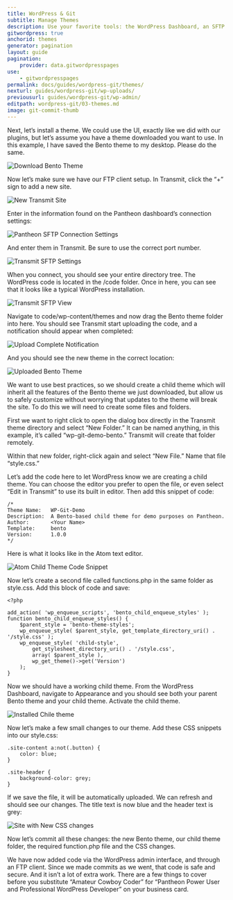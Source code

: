 ```yaml
---
title: WordPress & Git
subtitle: Manage Themes
description: Use your favorite tools: the WordPress Dashboard, an SFTP client, and your text editor of choice to work quickly, safely and easily on the cloud.
gitwordpress: true
anchorid: themes
generator: pagination
layout: guide
pagination:
    provider: data.gitwordpresspages
use:
    - gitwordpresspages
permalink: docs/guides/wordpress-git/themes/
nexturl: guides/wordpress-git/wp-uploads/
previousurl: guides/wordpress-git/wp-admin/
editpath: wordpress-git/03-themes.md
image: git-commit-thumb
---
```

Next, let’s install a theme. We could use the UI, exactly like we did with our plugins, but let’s assume you have a theme downloaded you want to use. In this example, I have saved the Bento theme to my desktop. Please do the same.

![Download Bento Theme](/source/docs/assets/images/guides/git-wordpress/download-bento.png)

Now let’s make sure we have our FTP client setup. In Transmit, click the “+” sign to add a new site.

![New Transmit Site](/source/docs/assets/images/guides/git-wordpress/transmit-new-site.png)

Enter in the information found on the Pantheon dashboard’s connection settings:

![Pantheon SFTP Connection Settings](/source/docs/assets/images/guides/git-wordpress/sftp-connection.png)

And enter them in Transmit. Be sure to use the correct port number.

![Transmit SFTP Settings](/source/docs/assets/images/guides/git-wordpress/transmit-settings.png)

When you connect, you should see your entire directory tree. The WordPress code is located in the /code folder. Once in here, you can see that it looks like a typical WordPress installation.

![Transmit SFTP View](/source/docs/assets/images/guides/git-wordpress/transmit-ftp-view.png)

Navigate to code/wp-content/themes and now drag the Bento theme folder into here. You should see Transmit start uploading the code, and a notification should appear when completed:

![Upload Complete Notification](/source/docs/assets/images/guides/git-wordpress/transmit-upload-complete.png)

And you should see the new theme in the correct location:

![Uploaded Bento Theme](/source/docs/assets/images/guides/git-wordpress/bento-uploaded.png)

We want to use best practices, so we should create a child theme which will inherit all the features of the Bento theme we just downloaded, but allow us to safely customize without worrying that updates to the theme will break the site. To do this we will need to create some files and folders.

First we want to right click to open the dialog box directly in the Transmit theme directory and select “New Folder.” It can be named anything, in this example, it’s called “wp-git-demo-bento.” Transmit will create that folder remotely.

Within that new folder, right-click again and select “New File.” Name that file “style.css.”

Let’s add the code here to let WordPress know we are creating a child theme. You can choose the editor you prefer to open the file, or even select “Edit in Transmit” to use its built in editor. Then add this snippet of code:
```
/*
Theme Name:   WP-Git-Demo
Description:  A Bento-based child theme for demo purposes on Pantheon.
Author:       <Your Name>
Template:     bento
Version:      1.0.0
*/
```
Here is what it looks like in the Atom text editor.

![Atom Child Theme Code Snippet](/source/docs/assets/images/guides/git-wordpress/atom.png)

Now let’s create a second file called functions.php in the same folder as style.css. Add this block of code and save:
```
<?php

add_action( 'wp_enqueue_scripts', 'bento_child_enqueue_styles' );
function bento_child_enqueue_styles() {
	$parent_style = 'bento-theme-styles';
    wp_enqueue_style( $parent_style, get_template_directory_uri() . '/style.css' );
    wp_enqueue_style( 'child-style',
        get_stylesheet_directory_uri() . '/style.css',
        array( $parent_style ),
        wp_get_theme()->get('Version')
    );
}
```

Now we should have a working child theme. From the WordPress Dashboard, navigate to Appearance and you should see both your parent Bento theme and your child theme. Activate the child theme.

![Installed Chile theme](/source/docs/assets/images/guides/git-wordpress/all-installed-themes.png)

Now let’s make a few small changes to our theme. Add these CSS snippets into our style.css:

```
.site-content a:not(.button) {
    color: blue;
}

.site-header {
    background-color: grey;
}

```

If we save the file, it will be automatically uploaded. We can refresh and should see our changes. The title text is now blue and the header text is grey:

![Site with New CSS changes](/source/docs/assets/images/guides/git-wordpress/new-css.png)

Now let’s commit all these changes: the new Bento theme, our child theme folder, the required function.php file and the CSS changes.

We have now added code via the WordPress admin interface, and through an FTP client. Since we made commits as we went, that code is safe and secure. And it isn’t a lot of extra work. There are a few things to cover before you substitute “Amateur Cowboy Coder” for “Pantheon Power User and Professional WordPress Developer” on your business card.
